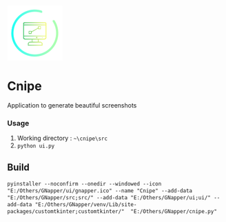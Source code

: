 ![](ui/gnapper.png)

# Cnipe

Application to generate beautiful screenshots

### Usage

1. Working directory : ``~\cnipe\src``
2. ``
   python ui.py
   ``

## Build

```
pyinstaller --noconfirm --onedir --windowed --icon "E:/Others/GNapper/ui/gnapper.ico" --name "Cnipe" --add-data "E:/Others/GNapper/src;src/" --add-data "E:/Others/GNapper/ui;ui/" --add-data "E:/Others/GNapper/venv/Lib/site-packages/customtkinter;customtkinter/"  "E:/Others/GNapper/cnipe.py"
```
